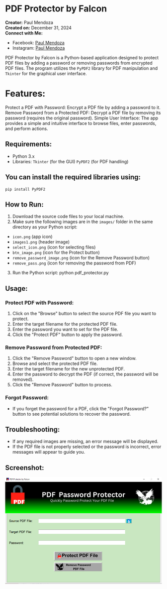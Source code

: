 # PDF Protector by Falcon
**Creator:** Paul Mendoza   
**Created on:** December 31, 2024    
**Connect with Me:**   
* Facebook: [Paul Mendoza](https://www.facebook.com/mypaulmendoza/)
* Instagram: [Paul Mendoza](https://www.instagram.com/mypaulmendoza/)
       
PDF Protector by Falcon is a Python-based application designed to protect PDF files by adding a password or removing passwords from encrypted PDF files. The program utilizes the `PyPDF2` library for PDF manipulation and `Tkinter` for the graphical user interface.
# Features:
Protect a PDF with Password: Encrypt a PDF file by adding a password to it.
Remove Password from a Protected PDF: Decrypt a PDF file by removing its password (requires the original password).
Simple User Interface: The app provides a simple and intuitive interface to browse files, enter passwords, and perform actions.
## Requirements:
* Python 3.x
* Libraries:
`Tkinter` (for the GUI)
`PyPDF2` (for PDF handling)

## You can install the required libraries using:

    pip install PyPDF2

## How to Run:
1. Download the source code files to your local machine.    
2. Make sure the following images are in the `images/` folder in the same directory as your Python script:
  * `icon.png` (app icon)
  * `images1.png` (header image)
  * `select_icon.png` (icon for selecting files)
  * `btn_image.png` (icon for the Protect button)
  * `remove_password_image.png` (icon for the Remove Password button)
  * `remove_pass.png` (icon for removing the password from PDF)
3. Run the Python script:
    python pdf_protector.py
## Usage: 
### Protect PDF with Password:
1. Click on the "Browse" button to select the source PDF file you want to protect.
2. Enter the target filename for the protected PDF file.
3. Enter the password you want to set for the PDF file.
4. Click the "Protect PDF" button to apply the password.
### Remove Password from Protected PDF:
1. Click the "Remove Password" button to open a new window.
2. Browse and select the protected PDF file.
3. Enter the target filename for the new unprotected PDF.
4. Enter the password to decrypt the PDF (if correct, the password will be removed).
5. Click the "Remove Password" button to process.
### Forgot Password:
  * If you forget the password for a PDF, click the "Forgot Password?" button to see potential solutions to recover the password.
## Troubleshooting:
  * If any required images are missing, an error message will be displayed.
  * If the PDF file is not properly selected or the password is incorrect, error messages will appear to guide you.
## Screenshot:
  ![PDFProtector](images\ss.png)

